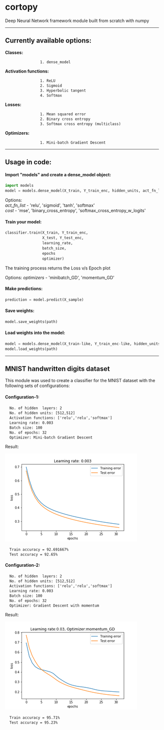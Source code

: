 # cortopy
Deep Neural Network framework module built from scratch with numpy 

---

## Currently available options:

**Classes:**   

                    1. dense_model


**Activation functions:**

                    1. ReLU
                    2. Sigmoid                         
                    3. Hyperbolic tangent                       
                    4. Softmax
                       
**Losses:**              

                    1. Mean squared error
                    2. Binary cross entropy
                    3. Softmax cross entropy (multiclass)
                       
**Optimizers:**      

                    1. Mini-batch Gradient Descent
                      
---  

## Usage in code:

#### Import "models" and create a dense_model object:
```python
import models
model = models.dense_model(X_train, Y_train_enc, hidden_units, act_fn_list, cost)
```
Options:  
*act_fn_list* - 'relu', 'sigmoid', 'tanh', 'softmax'  
*cost* - 'mse', 'binary_cross_entropy', 'softmax_cross_entropy_w_logits'

#### Train your model:
```python
classifier.train(X_train, Y_train_enc,
                 X_test, Y_test_enc,
                 learning_rate,     
                 batch_size,  
                 epochs
                 optimizer)
```
The training process returns the Loss v/s Epoch plot


Options:
*optimizers* - 'minibatch_GD', 'momentum_GD'


#### Make predictions:
```python
prediction = model.predict(X_sample)
```

#### Save weights:
```python
model.save_weights(path)
```

#### Load weights into the model:
```python
model = models.dense_model(X_train-like, Y_train_enc-like, hidden_units, act_fn_list, cost)
model.load_weights(path)
```
---

## MNIST handwritten digits dataset
This module was used to create a classifier for the MNIST dataset with the following sets of configurations:

#### Configuration-1:
      No. of hidden  layers: 2
      No. of hidden units: [512,512]
      Activation functions: ['relu','relu','softmax']
      Learning rate: 0.003
      Batch size: 100
      No. of epochs: 32
      Optimizer: Mini-batch Gradient Descent

Result:

![alt text](https://github.com/c0rtis-prime/cortopy/blob/master/results/mnist-Loss_plot_1.png "Loss plot") 
      
      Train accuracy = 92.691667%
      Test accuracy = 92.65% 

#### Configuration-2:
      No. of hidden  layers: 2
      No. of hidden units: [512,512]
      Activation functions: ['relu','relu','softmax']
      Learning rate: 0.003
      Batch size: 100
      No. of epochs: 32
      Optimizer: Gradient Descent with momentum

Result:

![alt text](https://github.com/c0rtis-prime/cortopy/blob/master/results/mnist-Loss_plot_2.png "Loss plot") 
      
      Train accuracy = 95.71%
      Test accuracy = 95.23%

